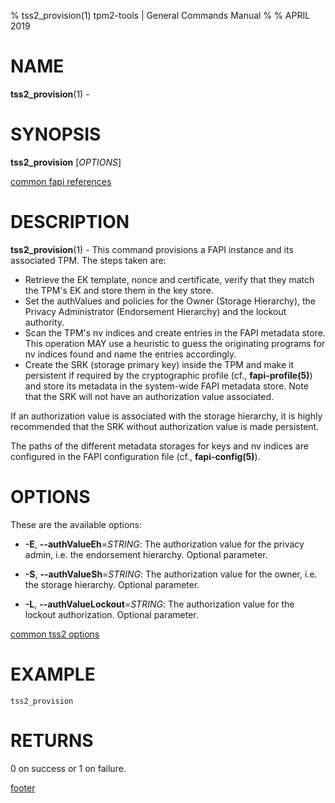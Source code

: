 % tss2_provision(1) tpm2-tools | General Commands Manual
%
% APRIL 2019

# NAME

**tss2_provision**(1) -

# SYNOPSIS

**tss2_provision** [*OPTIONS*]

[common fapi references](common/tss2-fapi-references.md)

# DESCRIPTION

**tss2_provision**(1) - This command provisions a FAPI instance and its associated TPM. The steps taken are:

  * Retrieve the EK template, nonce and certificate, verify that they match the TPM's EK and store them in the key store.
  * Set the authValues and policies for the Owner (Storage Hierarchy), the Privacy Administrator (Endorsement Hierarchy) and the lockout authority.
  * Scan the TPM's nv indices and create entries in the FAPI metadata store. This operation MAY use a heuristic to guess the originating programs for nv indices found and name the entries accordingly.
  * Create the SRK (storage primary key) inside the TPM and make it persistent if required by the cryptographic profile (cf., **fapi-profile(5)**) and store its metadata in the system-wide FAPI metadata store. Note that the SRK will not have an authorization value associated.

If an authorization value is associated with the storage hierarchy, it is highly recommended that the SRK
without authorization value is made persistent.

The paths of the different metadata storages for keys and nv indices are configured
in the FAPI configuration file (cf., **fapi-config(5)**).

# OPTIONS

These are the available options:

  * **-E**, **\--authValueEh**=_STRING_:
    The authorization value for the privacy admin, i.e. the endorsement hierarchy.
    Optional parameter.

  * **-S**, **\--authValueSh**=_STRING_:
    The authorization value for the owner, i.e. the storage hierarchy. Optional parameter.

  * **-L**, **\--authValueLockout**=_STRING_:
    The authorization value for the lockout authorization. Optional parameter.

[common tss2 options](common/tss2-options.md)

# EXAMPLE

```
tss2_provision
```

# RETURNS

0 on success or 1 on failure.

[footer](common/footer.md)
